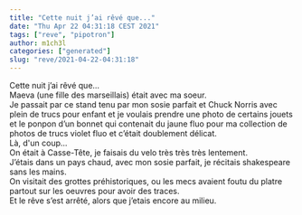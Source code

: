 ```yaml
---
title: "Cette nuit j’ai rêvé que..."
date: "Thu Apr 22 04:31:18 CEST 2021"
tags: ["reve", "pipotron"]
author: m1ch3l
categories: ["generated"]
slug: "reve/2021-04-22-04:31:18"
---
```


Cette nuit j’ai rêvé que...<br>
Maeva (une fille des marseillais) était avec ma soeur.<br>
Je passait par ce stand tenu par mon sosie parfait et Chuck Norris avec plein de trucs pour enfant et je voulais prendre une photo de certains jouets et le ponpon d’un bonnet qui contenait du jaune fluo pour ma collection de photos de trucs violet fluo et c’était doublement délicat.<br>
Là, d'un coup...<br>
On était à Casse-Tête, je faisais du velo très très très lentement.<br>
J’étais dans un pays chaud, avec mon sosie parfait, je récitais shakespeare sans les mains.<br>
On visitait des grottes préhistoriques, ou les mecs avaient foutu du platre partout sur les oeuvres pour avoir des traces.<br>
Et le rêve s’est arrêté, alors que j’etais encore au milieu.<br>

